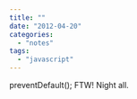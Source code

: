 ```yaml
---
title: ""
date: "2012-04-20"
categories: 
  - "notes"
tags: 
  - "javascript"
---
```


preventDefault(); FTW! Night all.
